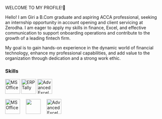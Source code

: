 WELCOME TO MY PROFILE!👋

Hello! I am Giri a B.Com graduate and aspiring ACCA professional, seeking an internship opportunity in account opening and client servicing at Zerodha. I am eager to apply my skills in finance, Excel, and effective communication to support onboarding operations and contribute to the growth of a leading fintech firm.

My goal is to gain hands-on experience in the dynamic world of financial technology, enhance my professional capabilities, and add value to the organization through dedication and a strong work ethic.

### Skills

<p>
  <!-- MS Office -->
  <img src="https://1000logos.net/wp-content/uploads/2023/04/Microsoft-Office-logo.jpg" alt="MS Office" width="48" height="48"/>
  <!-- ERP Tally (replace with an appropriate link if available) -->
  <img src="https://www.pngkey.com/png/full/24-244212_tally-with-gst-course-tally-erp-9-logo.png" alt="ERP Tally" width="48" height="48"/>
  <!-- Advanced Excel -->
  <img src="https://upload.wikimedia.org/wikipedia/commons/7/73/Microsoft_Excel_2013-2019_logo.svg" alt="Advanced Excel" width="48" height="48"/>
</p>


<p>
  <!-- MS Office -->
  <img src="https://1000logos.net/wp-content/uploads/2023/04/Microsoft-Office-logo.jpg" alt="MS Office" width="48" height="48" style="margin-right:15px;"/>
  <!-- ERP Tally -->
  <img src="https://www.pngkey.com/png/full/24-244212_tally-with-gst-course-tally-erp-9-logo.png" width="48" height="48" style="margin-right:15px;"/>
  <!-- Advanced Excel -->
  <img src="https://upload.wikimedia.org/wikipedia/commons/7/73/Microsoft_Excel_2013-2019_logo.svg" alt="Advanced Excel" width="48" height="48"/>
</p>
      
     
      
  
